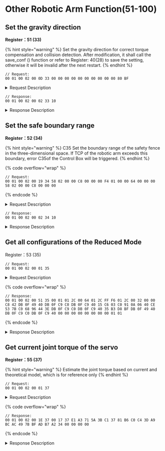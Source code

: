 # Other Robotic Arm Function(51-100)

## Set the gravity direction

**Register：51 (33)**

{% hint style="warning" %}
Set the gravity direction for correct torque compensation and collision detection. After modification, it shall call the save\_conf () function or refer to Register: 40(28) to save the setting, otherwise it will be invalid after the next restart.
{% endhint %}

```
// Request:
00 01 00 02 00 0D 33 00 00 00 00 00 00 00 00 00 00 80 BF 
```

<details>

<summary>Request Description</summary>

```
//00 01    U16, Transaction ID
//00 02    U16, Protocol Identifier
//00 02    U16, Length 
//32       U8, Register
//00 00 00 00	fp32, Gravity direction vector X=0 base coordinate system
//00 00 00 00	fp32, Gravity direction vector Y=0 base coordinate system
//00 00 80 BF	fp32, Gravity direction vector Z=-1 base coordinate system
```

</details>

```
// Response:
00 01 00 02 00 02 33 10
```

<details>

<summary>Response Description</summary>

```
//00 01    U16, Transaction ID
//00 02    U16, Protocol Identifier
//00 02    U16, Length 
//33       U8, Register
//10       U8, State
```

</details>



## Set the safe boundary range

**Register：52 (34)**

{% hint style="warning" %}
C35 Set the boundary range of the safety fence in the three-dimensional space. If TCP of the robotic arm exceeds this boundary, error C35of the Control Box will be triggered.
{% endhint %}

{% code overflow="wrap" %}
```
// Request:
00 01 00 02 00 19 34 58 02 00 00 C8 00 00 00 F4 01 00 00 64 00 00 00 58 02 00 00 C8 00 00 00 
```
{% endcode %}

<details>

<summary>Request Description</summary>

```
//00 01    U16, Transaction ID
//00 02    U16, Protocol Identifier
//00 19    U16, Length 
//34       U8, Register
//58,02,00,00	fp32, Cartesian boundary value x+=600mm
//C8,00,00,00	fp32, Cartesian boundary value x-=200mm
//F4,01,00,00	fp32, Cartesian boundary value y+ =500mm
//64,00,00,00	fp32, Cartesian boundary value y- =100mm
//58,02,00,00	fp32, Cartesian boundary value z+=600mm
//C8,00,00,00	fp32, Cartesian boundary value z-=200mm
```

</details>

```
// Response:
00 01 00 02 00 02 34 10
```

<details>

<summary>Response Description</summary>

```
//00 01    U16, Transaction ID
//00 02    U16, Protocol Identifier
//00 02    U16, Length 
//34       U8, Register
//10       U8, State
```

</details>





## Get all configurations of the Reduced Mode

Register：53 (35)

```
// Request:
00 01 00 02 00 01 35  
```

<details>

<summary>Request Description</summary>

```
//00 01    U16, Transaction ID
//00 02    U16, Protocol Identifier
//00 01    U16, Length 
//35       U8, Register
```

</details>

{% code overflow="wrap" %}
```
// Response:
00 01 00 02 00 51 35 00 01 01 2C 00 64 01 2C FF F6 01 2C 00 32 00 00 C8 42 DB 0F 49 40 DB 0F C9 C0 DB 0F C9 40 15 C6 03 C0 91 0A 06 40 CE 53 7B C0 68 96 44 3E DB 0F C9 C0 DB 0F C9 40 35 B3 D8 BF DB 0F 49 40 DB 0F C9 C0 DB 0F C9 40 00 00 00 00 00 00 00 00 01 01
```
{% endcode %}

<details>

<summary>Response Description</summary>

{% code overflow="wrap" %}
```
//00 01    U16, Transaction ID
//00 02    U16, Protocol Identifier
//00 51    U16, Length 
//35       U8, Register
//10       U8, State
//10 U8, State
//00	U16,	The state of Reduce mode: 0-OFF; 1-ON
//01 2C 00 64 01 2C FF F6 01 2C 00 32 	int16, Safety Boundary: [x_max=300, x_min=100, y_max=300, y_min=-10, z_max=300, z_min=50]
//00 00 C8 42 fp32, Max TCP speed=100mm/s
//DB 0F 49 40 fp32, max Joint speed=180 °/s

//DB 0F C9 C0 DB 0F C9 40 15 C6 03 C0 91 0A 06 40 CE 53 7B C0 68 96 44 3E DB 0F C9 C0 DB 0F C9 40 35 B3 D8 BF DB 0F 49 40 DB 0F C9 C0 DB 0F C9 40 00 00 00 00 00 00 00 00 	fp32, Joint range: [J1_min, J1_max, …, J7_min, J7_max]

//01  U8, The state of Safety Boundary: 0- OFF; 1-ON
//01  U8, The state of Collision Rebound: 0- OFF; 1-ON 
```
{% endcode %}

</details>



## Get current joint torque of the servo

**Register：55 (37)**

{% hint style="warning" %}
Estimate the joint torque based on current and theoretical model, which is for reference only
{% endhint %}

```
// Request:
00 01 00 02 00 01 37  
```

<details>

<summary>Request Description</summary>

```
//00 01    U16, Transaction ID
//00 02    U16, Protocol Identifier
//00 01    U16, Length 
//37       U8, Register
```

</details>

{% code overflow="wrap" %}
```
// Response:
00 01 00 02 00 1E 37 00 17 37 E1 A3 71 5A 3B C1 37 81 B6 C0 C4 3D A9 BC AC 49 7B BF AD B7 A2 34 00 00 00 00
```
{% endcode %}

<details>

<summary>Response Description</summary>

```
//00 01    U16, Transaction ID
//00 02    U16, Protocol Identifier
//00 1E    U16, Length 
//37       U8, Register
//00       U8, State
//00 00 00 00	fp32, Theoretical torque of joint1 = 0
//2A C5 5B C1   fp32, Theoretical torque of joint2 = -13.7 N.m
//79 A4 C5 C0	fp32, Theoretical torque of joint3 = -6.17 N.m
//00 00 00 00   fp32, Theoretical torque of joint4 = 0
//87 A3 E9 BF	fp32, Theoretical torque of joint5 = -1.83N.m
//00 00 00 00	fp32, Theoretical torque of joint6 = 0
//00 00 00 00	fp32, Theoretical torque of joint7 = 0
```

</details>















